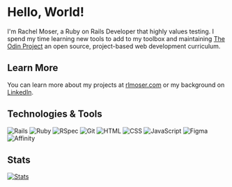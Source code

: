 # Hello, World!
I'm Rachel Moser, a Ruby on Rails Developer that highly values testing. I spend my time learning new tools to add to my toolbox and maintaining [The Odin Project](https://www.theodinproject.com) an open source, project-based web development curriculum.

## Learn More
You can learn more about my projects at [rlmoser.com](https://rlmoser.com/) or my background on [LinkedIn](https://www.linkedin.com/in/rlmoser99/).

## Technologies & Tools
![Rails](https://img.shields.io/badge/-Ruby_on_Rails-000?style=for-the-badge&logo=ruby-on-rails&logoColor=white&color=2ba8bb)
![Ruby](https://img.shields.io/badge/-Ruby-000?style=for-the-badge&logo=ruby&logoColor=white&color=2ba8bb)
![RSpec](https://img.shields.io/badge/-RSpec-000?style=for-the-badge&logoColor=white&color=2ba8bb)
![Git](https://img.shields.io/badge/-Git-000?style=for-the-badge&logo=git&logoColor=white&color=2ba8bb)
![HTML](https://img.shields.io/badge/-HTML-000?style=for-the-badge&logo=html5&logoColor=white&color=2ba8bb)
![CSS](https://img.shields.io/badge/-CSS-000?style=for-the-badge&logo=css3&logoColor=white&color=2ba8bb)
![JavaScript](https://img.shields.io/badge/-JavaScript-000?style=for-the-badge&logoColor=white&logo=javascript&color=2ba8bb)
![Figma](https://img.shields.io/badge/-Figma-000?style=for-the-badge&logo=figma&logoColor=white&color=2ba8bb)
![Affinity](https://img.shields.io/badge/-Affinity_Designer-000?style=for-the-badge&logo=affinity-designer&logoColor=white&color=2ba8bb)

## Stats
[![Stats](https://github-readme-stats.vercel.app/api?username=rlmoser99&show_icons=true&title_color=6ecfde&text_color=ffffff&icon_color=6ecfde&bg_color=333333)](https://github.com/anuraghazra/github-readme-stats)
